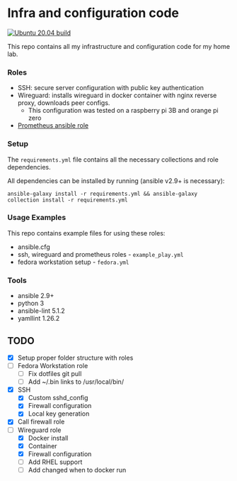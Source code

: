 # Infra and configuration code

[![Ubuntu 20.04 build](https://github.com/LexVar/infra/actions/workflows/ubuntu-20.04-build.yml/badge.svg)](https://github.com/LexVar/infra/actions/workflows/ubuntu-20.04-build.yml)

This repo contains all my infrastructure and configuration code for my home lab.

### Roles
- SSH: secure server configuration with public key authentication
- Wireguard: installs wireguard in docker container with nginx reverse proxy, downloads peer configs.
	- This configuration was tested on a raspberry pi 3B and orange pi zero
- [Prometheus ansible role](https://github.com/LexVar/ansible-prometheus)

### Setup

The `requirements.yml` file contains all the necessary collections and role dependencies.

All dependencies can be installed by running (ansible v2.9+ is necessary):
```
ansible-galaxy install -r requirements.yml && ansible-galaxy collection install -r requirements.yml
```

### Usage Examples

This repo contains example files for using these roles:
- ansible.cfg
- ssh, wireguard and prometheus roles - `example_play.yml`
- fedora workstation setup - `fedora.yml`

### Tools
- ansible 2.9+
- python 3
- ansible-lint 5.1.2
- yamllint 1.26.2

## TODO

- [X] Setup proper folder structure with roles
- [ ] Fedora Workstation role
	- [ ] Fix dotfiles git pull
	- [ ] Add ~/.bin links to /usr/local/bin/
- [X] SSH
	- [X] Custom sshd_config
	- [X] Firewall configuration
	- [X] Local key generation
- [X] Call firewall role
- [ ] Wireguard role
	- [X] Docker install
	- [X] Container 
	- [X] Firewall configuration
	- [ ] Add RHEL support
	- [ ] Add changed when to docker run
